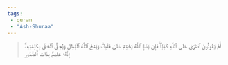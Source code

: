 ```yaml
---
tags: 
 - quran 
 - "Ash-Shuraa"
---
```


> أَمۡ يَقُولُونَ ٱفۡتَرَىٰ عَلَى ٱللَّهِ كَذِبٗاۖ فَإِن يَشَإِ ٱللَّهُ يَخۡتِمۡ عَلَىٰ قَلۡبِكَۗ وَيَمۡحُ ٱللَّهُ ٱلۡبَٰطِلَ وَيُحِقُّ ٱلۡحَقَّ بِكَلِمَٰتِهِۦٓۚ إِنَّهُۥ عَلِيمُۢ بِذَاتِ ٱلصُّدُورِ
